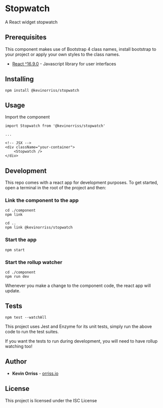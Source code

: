 # Stopwatch

A React widget stopwatch

## Prerequisites

This component makes use of Bootstrap 4 class names, install bootstrap to your project or apply your own styles to the class names.

* [React ^16.9.0](https://reactjs.org/) - Javascript library for user interfaces

## Installing

```
npm install @kevinorriss/stopwatch
```

## Usage

Import the component

```
import Stopwatch from '@kevinorriss/stopwatch'

...

<!-- JSX -->
<div className="your-container">
    <Stopwatch />
</div>
```

## Development

This repo comes with a react app for development purposes. To get started, open a terminal in the root of the project and then:

### Link the component to the app
```
cd ./component
npm link

cd ..
npm link @kevinorriss/stopwatch
```

### Start the app
```
npm start
```

### Start the rollup watcher
```
cd ./component
npm run dev
```

Whenever you make a change to the component code, the react app will update.

## Tests
```
npm test --watchAll
```

This project uses Jest and Enzyme for its unit tests, simply run the above code to run the test suites.

If you want the tests to run during development, you will need to have rollup watching too!

## Author

* **Kevin Orriss** - [orriss.io](http://orriss.io)

## License

This project is licensed under the ISC License